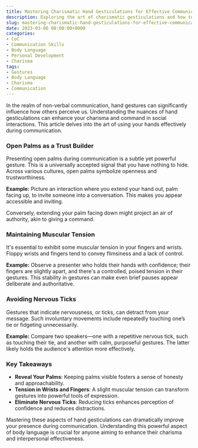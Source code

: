 ```yaml
---
title: Mastering Charismatic Hand Gesticulations for Effective Communication
description: Exploring the art of charismatic gesticulations and how to effectively use your hands to enhance communication.
slug: mastering-charismatic-hand-gesticulations-for-effective-communication
date: 2023-03-06 00:00:00+0000
categories:
- CoC
- Communication Skills
- Body Language
- Personal Development
- Charisma 
tags:
- Gestures
- Body Language
- Charisma
- Communication 
---
```


In the realm of non-verbal communication, hand gestures can significantly influence how others perceive us. Understanding the nuances of hand gesticulations can enhance your charisma and command in social interactions. This article delves into the art of using your hands effectively during communication.

### Open Palms as a Trust Builder

Presenting open palms during communication is a subtle yet powerful gesture. This is a universally accepted signal that you have nothing to hide. Across various cultures, open palms symbolize openness and trustworthiness.

**Example:** Picture an interaction where you extend your hand out, palm facing up, to invite someone into a conversation. This makes you appear accessible and inviting.

Conversely, extending your palm facing down might project an air of authority, akin to giving a command.

### Maintaining Muscular Tension

It's essential to exhibit some muscular tension in your fingers and wrists. Floppy wrists and fingers tend to convey flimsiness and a lack of control.

**Example:** Observe a presenter who holds their hands with confidence; their fingers are slightly apart, and there's a controlled, poised tension in their gestures. This stability in gestures can make even brief pauses appear deliberate and authoritative.

### Avoiding Nervous Ticks

Gestures that indicate nervousness, or ticks, can detract from your message. Such involuntary movements include repeatedly touching one’s tie or fidgeting unnecessarily.

**Example:** Compare two speakers—one with a repetitive nervous tick, such as touching their tie, and another with calm, purposeful gestures. The latter likely holds the audience's attention more effectively.

### Key Takeaways

- **Reveal Your Palms**: Keeping palms visible fosters a sense of honesty and approachability.
- **Tension in Wrists and Fingers**: A slight muscular tension can transform gestures into powerful tools of expression.
- **Eliminate Nervous Ticks**: Reducing ticks enhances perception of confidence and reduces distractions.

Mastering these aspects of hand gesticulations can dramatically improve your presence during communication. Understanding this powerful aspect of body language is crucial for anyone aiming to enhance their charisma and interpersonal effectiveness.
